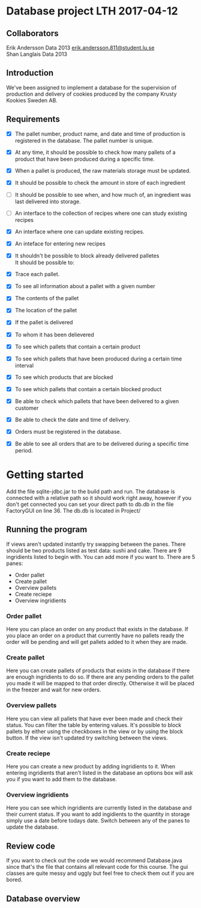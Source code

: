 # Database project LTH 2017-04-12
## Collaborators
Erik Andersson Data 2013 erik.andersson.811@student.lu.se  
  Shan Langlais Data 2013
## Introduction
We've been assigned to implement a database for the supervision of production and delivery of cookies produced by the company Krusty Kookies Sweden AB.
## Requirements
- [x] The pallet number, product name, and date and time of production is registered in the database. The pallet number is unique.
- [x] At any time, it should be possible to check how many pallets of a product that have been produced during a specific time.
- [x] When a pallet is produced, the raw materials storage must be updated. 
- [x] It should be possible to check the amount in store of each ingredient
- [ ] It should be possible to see when, and how much of, an ingredient was last delivered into storage.
- [ ] An interface to the collection of recipes where one can study existing recipes
- [x] An interface where one can update existing recipes.
- [x] An inteface for entering new recipes
- [x] It shouldn't be possible to block already delivered palletes  
It should be possible to: 
- [x] Trace each pallet. 
- [x] To see all information about a pallet with a given number 
- [x] The contents of the pallet
- [x] The location of the pallet
- [x] If the pallet is delivered 
- [x] To whom it has been delievered
- [x] To see which pallets that contain a certain product
- [x] To see which pallets that have been produced during a certain time interval
- [x] To see which products that are blocked
- [x] To see which pallets that contain a certain blocked product
- [x] Be able to check which pallets that have been delivered to a given customer
- [x] Be able to check the date and time of delivery.

- [x] Orders must be registered in the database. 
- [x] Be able to see all orders that are to be delivered during a specific time period.

# Getting started
Add the file sqlite-jdbc.jar to the build path and run.
The database is connected with a relative path so it should work 
right away, however if you don't get connected you can set your direct
path to db.db in the file FactoryGUI on line 36. The db.db is located in
Project/
## Running the program
If views aren't updated instantly try swapping between the panes.
There should be two products listed as test data: sushi and cake. There
are 9 ingridients listed to begin with. You can add more if you want to.
There are 5 panes:
* Order pallet
* Create pallet
* Overview pallets
* Create reciepe
* Overview ingridients
### Order pallet
Here you can place an order on any product that exists in the database.
If you place an order on a product that currently have no pallets ready
the order will be pending and will get pallets added to it when they are
made.
### Create pallet
Here you can create pallets of products that exists in the database if
there are enough ingridients to do so. If there are any pending orders 
to the pallet you made it will be mapped to that order directly. Otherwise
it will be placed in the freezer and wait for new orders.
### Overview pallets
Here you can view all pallets that have ever been made and check their 
status. You can filter the table by entering values. It's possible to 
block pallets by either using the checkboxes in the view or by using the
block button. If the view isn't updated try switching between the views.
### Create reciepe
Here you can create a new product by adding ingridients to it. When entering
ingridients that aren't listed in the database an options box will ask you
if you want to add them to the database. 
### Overview ingridients
Here you can see which ingridients are currently listed in the database and
their current status. If you want to add ingidients to the quantity in storage
simply use a date before todays date. Switch between any of the panes to update
the database.  
## Review code
If you want to check out the code we would recommend Database.java since
that's the file that contains all relevant code for this course. The gui
classes are quite messy and uggly but feel free to check them out if you
are bored.
## Database overview
